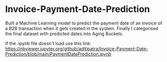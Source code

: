 # Invoice-Payment-Date-Prediction

Built a Machine Learning model to predict the payment date of an invoice of a B2B transaction when it gets created in the system. Finally I categorised the final dataset with predicted dates into Aging Buckets.

If the .ipynb file doesn't load use this link: https://nbviewer.jupyter.org/github/aditipatra/Invoice-Payment-Date-Prediction/blob/main/PaymentDatePrediction.ipynb
